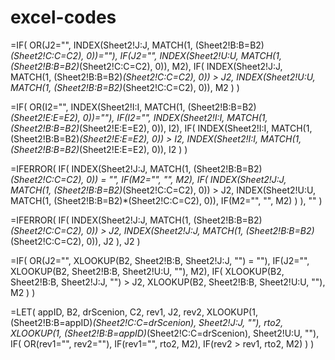 # excel-codes
=IF(
  OR(J2="", INDEX(Sheet2!J:J, MATCH(1, (Sheet2!B:B=B2)*(Sheet2!C:C=C2), 0))=""),
  IF(J2="", INDEX(Sheet2!U:U, MATCH(1, (Sheet2!B:B=B2)*(Sheet2!C:C=C2), 0)), M2),
  IF(
    INDEX(Sheet2!J:J, MATCH(1, (Sheet2!B:B=B2)*(Sheet2!C:C=C2), 0)) > J2,
    INDEX(Sheet2!U:U, MATCH(1, (Sheet2!B:B=B2)*(Sheet2!C:C=C2), 0)),
    M2
  )
)

=IF(
  OR(I2="", INDEX(Sheet2!I:I, MATCH(1, (Sheet2!B:B=B2)*(Sheet2!E:E=E2), 0))=""),
  IF(I2="", INDEX(Sheet2!I:I, MATCH(1, (Sheet2!B:B=B2)*(Sheet2!E:E=E2), 0)), I2),
  IF(
    INDEX(Sheet2!I:I, MATCH(1, (Sheet2!B:B=B2)*(Sheet2!E:E=E2), 0)) > I2,
    INDEX(Sheet2!I:I, MATCH(1, (Sheet2!B:B=B2)*(Sheet2!E:E=E2), 0)),
    I2
  )
)



=IFERROR(
  IF(
    INDEX(Sheet2!J:J, MATCH(1, (Sheet2!B:B=B2)*(Sheet2!C:C=C2), 0)) = "",
    IF(M2="", "", M2),
    IF(
      INDEX(Sheet2!J:J, MATCH(1, (Sheet2!B:B=B2)*(Sheet2!C:C=C2), 0)) > J2,
      INDEX(Sheet2!U:U, MATCH(1, (Sheet2!B:B=B2)*(Sheet2!C:C=C2), 0)),
      IF(M2="", "", M2)
    )
  ),
  ""
)


=IFERROR(
  IF(
    INDEX(Sheet2!J:J, MATCH(1, (Sheet2!B:B=B2)*(Sheet2!C:C=C2), 0)) > J2,
    INDEX(Sheet2!J:J, MATCH(1, (Sheet2!B:B=B2)*(Sheet2!C:C=C2), 0)),
    J2
  ),
  J2
)


=IF(
  OR(J2="", XLOOKUP(B2, Sheet2!B:B, Sheet2!J:J, "") = ""),
  IF(J2="", XLOOKUP(B2, Sheet2!B:B, Sheet2!U:U, ""), M2),
  IF(
    XLOOKUP(B2, Sheet2!B:B, Sheet2!J:J, "") > J2,
    XLOOKUP(B2, Sheet2!B:B, Sheet2!U:U, ""),
    M2
  )
)

=LET(
  appID, B2,
  drScenion, C2,
  rev1, J2,
  rev2, XLOOKUP(1, (Sheet2!B:B=appID)*(Sheet2!C:C=drScenion), Sheet2!J:J, ""),
  rto2, XLOOKUP(1, (Sheet2!B:B=appID)*(Sheet2!C:C=drScenion), Sheet2!U:U, ""),
  IF(
    OR(rev1="", rev2=""),
    IF(rev1="", rto2, M2),
    IF(rev2 > rev1, rto2, M2)
  )
)

